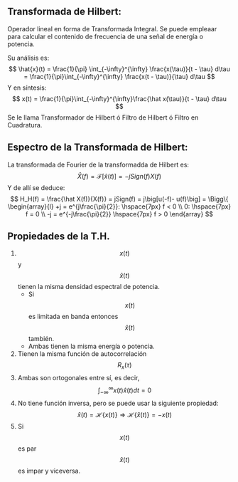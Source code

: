 ## Transformada de Hilbert:
Operador lineal en forma de Transformada Integral. Se puede empleaar para calcular el contenido de frecuencia de una señal de energía o potencia.

Su análisis es:
$$
\hat{x}(t) = \frac{1}{\pi} \int_{-\infty}^{\infty} \frac{x(\tau)}{t - \tau} d\tau = \frac{1}{\pi}\int_{-\infty}^{\infty}  \frac{x(t - \tau)}{\tau} d\tau
$$
Y en síntesis:
$$
x(t) = \frac{1}{\pi}\int_{-\infty}^{\infty}\frac{\hat x(\tau)}{t - \tau} d\tau
$$
Se le llama Transformador de Hilbert ó Filtro de Hilbert ó Filtro en Cuadratura.

## Espectro de la Transformada de Hilbert:

La transformada de Fourier de la transformadda de Hilbert es:
$$
\hat X(f) = \mathcal{F}[\hat x(t)] = -jSign(f) X(f)
$$
Y de allí se deduce:
$$
H_H(f) = \frac{\hat X(f)}{X(f)} = jSign(f) = j\big[u(-f)- u(f)\big] = \Bigg\{ \begin{array}{l} +j = e^{j\frac{\pi}{2}}: \hspace{7px} f < 0 \\ 0: \hspace{7px} f = 0 \\ -j = e^{-j\frac{\pi}{2}} \hspace{7px} f > 0   \end{array}
$$

## Propiedades de la T.H.

1.  $$x(t)$$ y $$\hat x(t)$$ tienen la misma densidad espectral de potencia.
	-  Si $$x(t)$$ es limitada en banda entonces $$\hat x(t)$$ también.
	- Ambas tienen la misma energía o potencia.
2. Tienen la misma función de autocorrelación $$R_x(\tau)$$
3. Ambas son ortogonales entre sí, es decir, $$\int_{-\infty}^{\infty} x(t) \hat x(t) dt = 0 $$
4. No tiene función inversa, pero se puede usar la siguiente propiedad: $$\hat x(t) = \mathcal{H}\{x(t)\} \Rightarrow \mathcal{H}\{\hat x(t)\} = -x(t)$$
5. Si $$x(t)$$ es par $$\hat x(t)$$ es impar y viceversa.